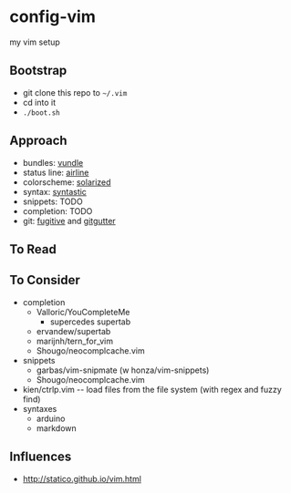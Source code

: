 config-vim
==========

my vim setup

Bootstrap
---------
* git clone this repo to `~/.vim`
* cd into it
* `./boot.sh`


Approach
--------
* bundles:  [vundle](https://github.com/gmarik/Vundle.vim)
* status line:  [airline](https://github.com/bling/vim-airline)
* colorscheme:  [solarized](https://github.com/altercation/vim-colors-solarized)
* syntax:  [syntastic](https://github.com/scrooloose/syntastic)
* snippets:  TODO
* completion:  TODO
* git:  [fugitive](https://github.com/tpope/vim-fugitive) and [gitgutter](https://github.com/airblade/vim-gitgutter)


To Read
-------


To Consider
-----------
* completion
    * Valloric/YouCompleteMe
        * supercedes supertab
    * ervandew/supertab
    * marijnh/tern_for_vim
    * Shougo/neocomplcache.vim
* snippets
    * garbas/vim-snipmate (w honza/vim-snippets)
    * Shougo/neocomplcache.vim
* kien/ctrlp.vim -- load files from the file system (with regex and fuzzy find)
* syntaxes
    * arduino
    * markdown


Influences
----------
* http://statico.github.io/vim.html


